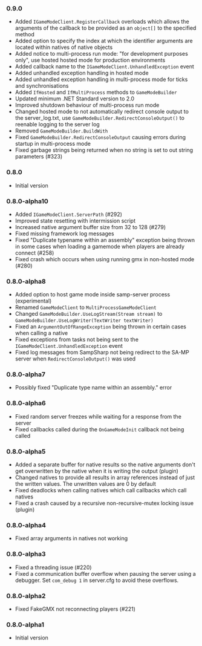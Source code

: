 ### 0.9.0
- Added `IGameModeClient.RegisterCallback` overloads which allows the arguments of the callback to be provided as an `object[]` to the specified method
- Added option to specify the index at which the identifier arguments are located within natives of native objects
- Added notice to multi-process run mode: "for development purposes only", use hosted hosted mode for production environments
- Added callback name to the `IGameModeClient.UnhandledException` event
- Added unhandled exception handling in hosted mode
- Added unhandled exception handling in multi-process mode for ticks and synchronisations
- Added `IfHosted` and `IfMultiProcess` methods to `GameModeBuilder`
- Updated minimum .NET Standard version to 2.0
- Improved shutdown behaviour of multi-process run mode
- Changed hosted mode to not automatically redirect console output to the server_log.txt, use `GameModeBuilder.RedirectConsoleOutput()` to reenable logging to the server log
- Removed `GameModeBuilder.BuildWith`
- Fixed `GameModeBuilder.RedirectConsoleOutput` causing errors during startup in multi-process mode
- Fixed garbage strings being returned when no string is set to out string parameters (#323)

### 0.8.0
- Initial version

### 0.8.0-alpha10
- Added `IGameModeClient.ServerPath` (#292)
- Improved state resetting with intermission script
- Increased native argument buffer size from 32 to 128 (#279)
- Fixed missing framework log messages
- Fixed "Duplicate typename within an assembly" exception being thrown in some cases when loading a gamemode when players are already connect (#258)
- Fixed crash which occurs when using running gmx in non-hosted mode (#280)

### 0.8.0-alpha8
- Added option to host game mode inside samp-server process (experimental)
- Renamed `GameModeClient` to `MultiProcessGameModeClient`
- Changed `GameModeBuilder.UseLogStream(Stream stream)` to `GameModeBuilder.UseLogWriter(TextWriter textWriter)`
- Fixed an `ArgumentOutOfRangeException` being thrown in certain cases when calling a native
- Fixed exceptions from tasks not being sent to the `IGameModeClient.UnhandledException` event
- Fixed log messages from SampSharp not being redirect to the SA-MP server when `RedirectConsoleOutput()` was used

### 0.8.0-alpha7
- Possibly fixed "Duplicate type name within an assembly." error

### 0.8.0-alpha6
- Fixed random server freezes while waiting for a response from the server
- Fixed callbacks called during the `OnGameModeInit` callback not being called

### 0.8.0-alpha5
- Added a separate buffer for native results so the native arguments don't get overwritten by the native when it is writing the output (plugin)
- Changed natives to provide all results in array references instead of just the written values. The unwritten values are 0 by default
- Fixed deadlocks when calling natives which call callbacks which call natives
- Fixed a crash caused by a recursive non-recursive-mutex locking issue (plugin) 

### 0.8.0-alpha4
- Fixed array arguments in natives not working

### 0.8.0-alpha3
- Fixed a threading issue (#220)
- Fixed a communication buffer overflow when pausing the server using a debugger. Set `com_debug 1` in server.cfg to avoid these overflows.

### 0.8.0-alpha2
- Fixed FakeGMX not reconnecting players (#221)

### 0.8.0-alpha1
- Initial version
